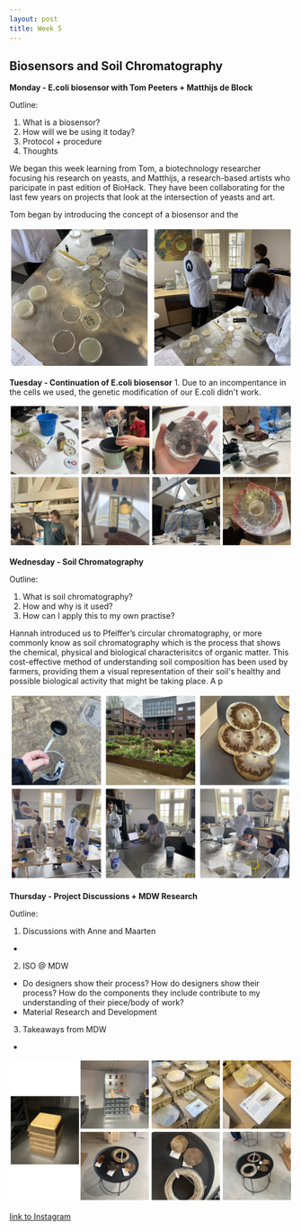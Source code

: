 ```yaml
---
layout: post
title: Week 5
---
```


## Biosensors and Soil Chromatography


**Monday - E.coli biosensor with Tom Peeters + Matthijs de Block**

Outline:

1. What is a biosensor? 
2. How will we be using it today?
3. Protocol + procedure
4. Thoughts

We began this week learning from Tom, a biotechnology researcher focusing his research on yeasts, and Matthijs, a research-based artists who paricipate in past edition of BioHack. They have been collaborating for the last few years on projects that look at the intersection of yeasts and art. 

Tom began by introducing the concept of a biosensor and the

![Week5-Monday](../images/Week5-Monday.jpg)


**Tuesday - Continuation of E.coli biosensor**
1. 
Due to an incompentance in the cells we used, the genetic modification of our E.coli didn't work. 


![Week5-Tuesday](../images/Week5-Tuesday.jpg)


**Wednesday - Soil Chromatography**

Outline:
1. What is soil chromatography?
2. How and why is it used?
3. How can I apply this to my own practise?

Hannah introduced us to Pfeiffer’s circular chromatography, or more commonly know as soil chromatography which is the process that shows the chemical, physical and biological characterisitcs of organic matter. This cost-effective method of understanding soil composition has been used by farmers, providing them a visual representation of their soil's healthy and possible biological activity that might be taking place. A p


![Week5-Wednesday](../images/Week5-Wednesday.jpg)


**Thursday - Project Discussions + MDW Research**

Outline:

1. Discussions with Anne and Maarten
- 
2. ISO @ MDW
- Do designers show their process? How do designers show their process? How do the components they include contribute to my understanding of their piece/body of work?
- Material Research and Development

3. Takeaways from MDW
- 

![Week5-Thursday](../images/Week5-Thursday.jpg)



[link to Instagram ](https://www.instagram.com/carolina.minana/)